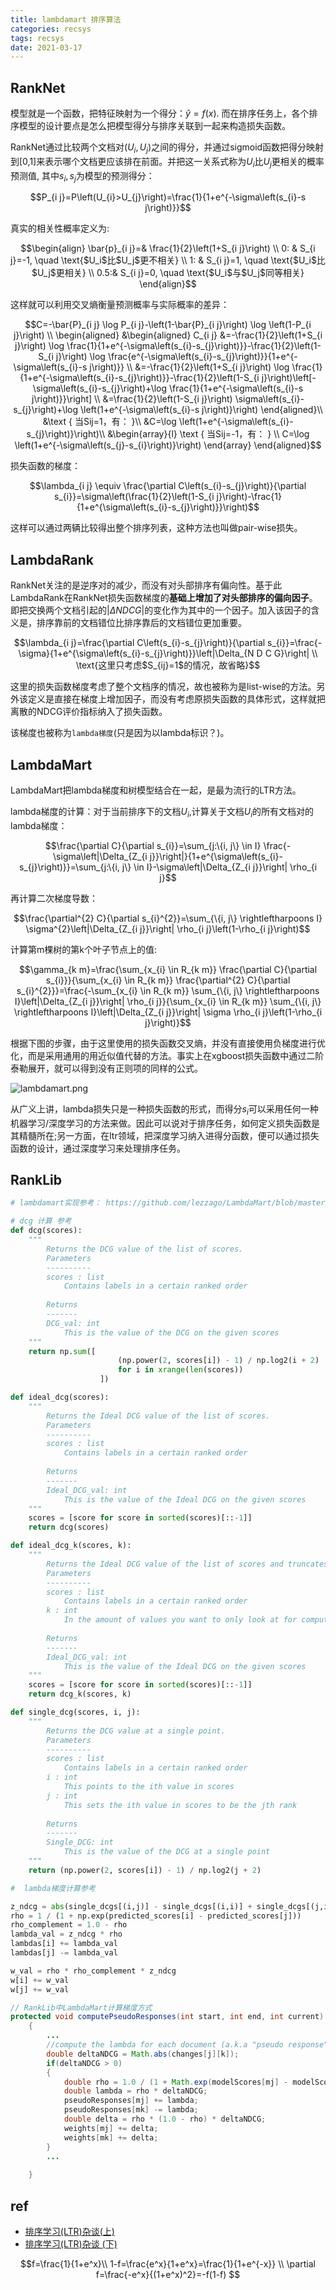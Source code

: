 ```yaml
---
title: lambdamart 排序算法
categories: recsys
tags: recsys
date: 2021-03-17
---
```



## RankNet

模型就是一个函数，把特征映射为一个得分：$\hat{y}=f(x)$. 而在排序任务上，各个排序模型的设计要点是怎么把模型得分与排序关联到一起来构造损失函数。

RankNet通过比较两个文档对($U_i,U_j$)之间的得分，并通过sigmoid函数把得分映射到[0,1]来表示哪个文档更应该排在前面。并把这一关系式称为$U_i$比$U_j$更相关的概率预测值, 其中$s_i,s_j$为模型的预测得分：

$$P_{i j}=P\left(U_{i}>U_{j}\right)=\frac{1}{1+e^{-\sigma\left(s_{i}-s j\right)}}$$

真实的相关性概率定义为: 

$$\begin{align}
\bar{p}_{i j}=& \frac{1}{2}\left(1+S_{i j}\right) \\
0: & S_{i j}=-1, \quad \text{$U_i$比$U_j$更不相关}    \\
1: & S_{i j}=1, \quad \text{$U_i$比$U_j$更相关}    \\
0.5:& S_{i j}=0, \quad \text{$U_i$与$U_j$同等相关}    
\end{align}$$

这样就可以利用交叉熵衡量预测概率与实际概率的差异：

$$C=-\bar{P}_{i j} \log P_{i j}-\left(1-\bar{P}_{i j}\right) \log \left(1-P_{i j}\right)    \\
\begin{aligned}
&\begin{aligned}
C_{i j} &=-\frac{1}{2}\left(1+S_{i j}\right) \log \frac{1}{1+e^{-\sigma\left(s_{i}-s_{j}\right)}}-\frac{1}{2}\left(1-S_{i j}\right) \log \frac{e^{-\sigma\left(s_{i}-s_{j}\right)}}{1+e^{-\sigma\left(s_{i}-s j\right)}} \\
&=-\frac{1}{2}\left(1+S_{i j}\right) \log \frac{1}{1+e^{-\sigma\left(s_{i}-s_{j}\right)}}-\frac{1}{2}\left(1-S_{i j}\right)\left[-\sigma\left(s_{i}-s_{j}\right)+\log \frac{1}{1+e^{-\sigma\left(s_{i}-s j\right)}}\right] \\
&=\frac{1}{2}\left(1-S_{i j}\right) \sigma\left(s_{i}-s_{j}\right)+\log \left(1+e^{-\sigma\left(s_{i}-s j\right)}\right)
\end{aligned}\\
&\text { 当Sij=1，有： }\\
&C=\log \left(1+e^{-\sigma\left(s_{i}-s_{j}\right)}\right)\\
&\begin{array}{l}
\text { 当Sij=-1，有： } \\
C=\log \left(1+e^{-\sigma\left(s_{j}-s_{i}\right)}\right)
\end{array}
\end{aligned}$$

损失函数的梯度：

$$\lambda_{i j} \equiv \frac{\partial C\left(s_{i}-s_{j}\right)}{\partial s_{i}}=\sigma\left(\frac{1}{2}\left(1-S_{i j}\right)-\frac{1}{1+e^{\sigma\left(s_{i}-s_{j}\right)}}\right)$$

这样可以通过两辆比较得出整个排序列表，这种方法也叫做pair-wise损失。

## LambdaRank

RankNet关注的是逆序对的减少，而没有对头部排序有偏向性。基于此LambdaRank在RankNet损失函数梯度的**基础上增加了对头部排序的偏向因子**。即把交换两个文档引起的$|\Delta NDCG|$的变化作为其中的一个因子。加入该因子的含义是，排序靠前的文档错位比排序靠后的文档错位更加重要。

$$\lambda_{i j}=\frac{\partial C\left(s_{i}-s_{j}\right)}{\partial s_{i}}=\frac{-\sigma}{1+e^{\sigma\left(s_{i}-s_{j}\right)}}\left|\Delta_{N D C G}\right| \\
\text{这里只考虑$S_{ij}=1$的情况，故省略}$$

这里的损失函数梯度考虑了整个文档序的情况，故也被称为是list-wise的方法。另外该定义是直接在梯度上增加因子，而没有考虑原损失函数的具体形式，这样就把离散的NDCG评价指标纳入了损失函数。

该梯度也被称为`lambda梯度`(只是因为以lambda标识？)。

## LambdaMart

LambdaMart把lambda梯度和树模型结合在一起，是最为流行的LTR方法。

lambda梯度的计算：对于当前排序下的文档$U_i$,计算关于文档$U_i$的所有文档对的lambda梯度：

$$\frac{\partial C}{\partial s_{i}}=\sum_{j:\{i, j\} \in I} \frac{-\sigma\left|\Delta_{Z_{i j}}\right|}{1+e^{\sigma\left(s_{i}-s_{j}\right)}}=\sum_{j:\{i, j\} \in I}-\sigma\left|\Delta_{Z_{i j}}\right| \rho_{i j}$$


再计算二次梯度导数：

$$\frac{\partial^{2} C}{\partial s_{i}^{2}}=\sum_{\{i, j\} \rightleftharpoons I} \sigma^{2}\left|\Delta_{Z_{i j}}\right| \rho_{i j}\left(1-\rho_{i j}\right)$$


计算第m棵树的第k个叶子节点上的值:

$$\gamma_{k m}=\frac{\sum_{x_{i} \in R_{k m}} \frac{\partial C}{\partial s_{i}}}{\sum_{x_{i} \in R_{k m}} \frac{\partial^{2} C}{\partial s_{i}^{2}}}=\frac{-\sum_{x_{i} \in R_{k m}} \sum_{\{i, j\} \rightleftharpoons I}\left|\Delta_{Z_{i j}}\right| \rho_{i j}}{\sum_{x_{i} \in R_{k m}} \sum_{\{i, j\} \rightleftharpoons I}\left|\Delta_{Z_{i j}}\right| \sigma \rho_{i j}\left(1-\rho_{i j}\right)}$$

根据下图的步骤，由于这里使用的损失函数交叉熵，并没有直接使用负梯度进行优化，而是采用通用的用近似值代替的方法。事实上在xgboost损失函数中通过二阶泰勒展开，就可以得到没有正则项的同样的公式。

![lambdamart.png](https://cdn.jsdelivr.net/gh/YeeKal/img_land/blog/notes_img_backup/recsys/imgs/lambdamart.png)


从广义上讲，lambda损失只是一种损失函数的形式，而得分$s_i$可以采用任何一种机器学习/深度学习的方法来做。因此可以说对于排序任务，如何定义损失函数是其精髓所在;另一方面，在ltr领域，把深度学习纳入进得分函数，便可以通过损失函数的设计，通过深度学习来处理排序任务。

## RankLib

```python
# lambdamart实现参考： https://github.com/lezzago/LambdaMart/blob/master/lambdamart.py

# dcg 计算 参考
def dcg(scores):
	"""
		Returns the DCG value of the list of scores.
		Parameters
		----------
		scores : list
			Contains labels in a certain ranked order
		
		Returns
		-------
		DCG_val: int
			This is the value of the DCG on the given scores
	"""
	return np.sum([
						(np.power(2, scores[i]) - 1) / np.log2(i + 2)
						for i in xrange(len(scores))
					])

def ideal_dcg(scores):
	"""
		Returns the Ideal DCG value of the list of scores.
		Parameters
		----------
		scores : list
			Contains labels in a certain ranked order
		
		Returns
		-------
		Ideal_DCG_val: int
			This is the value of the Ideal DCG on the given scores
	"""
	scores = [score for score in sorted(scores)[::-1]]
	return dcg(scores)

def ideal_dcg_k(scores, k):
	"""
		Returns the Ideal DCG value of the list of scores and truncates to k values.
		Parameters
		----------
		scores : list
			Contains labels in a certain ranked order
		k : int
			In the amount of values you want to only look at for computing DCG
		
		Returns
		-------
		Ideal_DCG_val: int
			This is the value of the Ideal DCG on the given scores
	"""
	scores = [score for score in sorted(scores)[::-1]]
	return dcg_k(scores, k)

def single_dcg(scores, i, j):
	"""
		Returns the DCG value at a single point.
		Parameters
		----------
		scores : list
			Contains labels in a certain ranked order
		i : int
			This points to the ith value in scores
		j : int
			This sets the ith value in scores to be the jth rank
		
		Returns
		-------
		Single_DCG: int
			This is the value of the DCG at a single point
	"""
	return (np.power(2, scores[i]) - 1) / np.log2(j + 2)

#  lambda梯度计算参考

z_ndcg = abs(single_dcgs[(i,j)] - single_dcgs[(i,i)] + single_dcgs[(j,i)] - single_dcgs[(j,j)]) / idcg
rho = 1 / (1 + np.exp(predicted_scores[i] - predicted_scores[j]))
rho_complement = 1.0 - rho
lambda_val = z_ndcg * rho
lambdas[i] += lambda_val
lambdas[j] -= lambda_val

w_val = rho * rho_complement * z_ndcg
w[i] += w_val
w[j] += w_val
```

```java
// RankLib中LambdaMart计算梯度方式
protected void computePseudoResponses(int start, int end, int current)
	{
        ...
		//compute the lambda for each document (a.k.a "pseudo response")
        double deltaNDCG = Math.abs(changes[j][k]);
        if(deltaNDCG > 0)
        {
            double rho = 1.0 / (1 + Math.exp(modelScores[mj] - modelScores[mk]));
            double lambda = rho * deltaNDCG;
            pseudoResponses[mj] += lambda;
            pseudoResponses[mk] -= lambda;
            double delta = rho * (1.0 - rho) * deltaNDCG;
            weights[mj] += delta;
            weights[mk] += delta;
        }
        ...
	
	}
```

## ref

- [排序学习(LTR)杂谈(上)](https://zhuanlan.zhihu.com/p/138436325)
- [排序学习(LTR)杂谈 (下)](https://zhuanlan.zhihu.com/p/138436960)

$$f=\frac{1}{1+e^x}\\
1-f=\frac{e^x}{1+e^x}=\frac{1}{1+e^{-x}} \\
\partial f=\frac{-e^x}{(1+e^x)^2}=-f(1-f)
$$